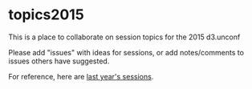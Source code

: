 # topics2015
This is a place to collaborate on session topics for the 2015 d3.unconf

Please add "issues" with ideas for sessions, or add notes/comments to issues others have suggested.

For reference, here are [last year's sessions](http://visfest.com/d3unconf2014/).
